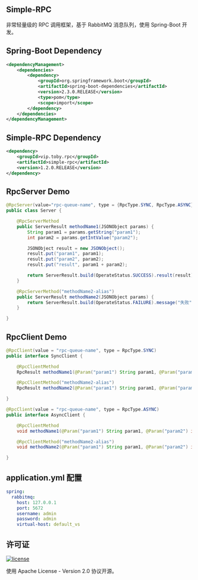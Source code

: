 ## Simple-RPC

 非常轻量级的 RPC 调用框架，基于 RabbitMQ 消息队列，使用 Spring-Boot 开发。

## Spring-Boot Dependency

```xml
<dependencyManagement>
    <dependencies>
        <dependency>
            <groupId>org.springframework.boot</groupId>
            <artifactId>spring-boot-dependencies</artifactId>
            <version>2.3.0.RELEASE</version>
            <type>pom</type>
            <scope>import</scope>
        </dependency>
    </dependencies>
</dependencyManagement>
```

## Simple-RPC Dependency

```xml
<dependency>
    <groupId>vip.toby.rpc</groupId>
    <artifactId>simple-rpc</artifactId>
    <version>1.2.0.RELEASE</version>
</dependency>
```

## RpcServer Demo
```java
@RpcServer(value="rpc-queue-name", type = {RpcType.SYNC, RpcType.ASYNC})
public class Server {

    @RpcServerMethod
    public ServerResult methodName1(JSONObject params) {
        String param1 = params.getString("param1");
        int param2 = params.getIntValue("param2");

        JSONObject result = new JSONObject();
        result.put("param1", param1);
        result.put("param2", param2);
        result.put("result", param1 + param2);

        return ServerResult.build(OperateStatus.SUCCESS).result(result).message("ok");
    }

    @RpcServerMethod("methodName2-alias")
    public ServerResult methodName2(JSONObject params) {
        return ServerResult.build(OperateStatus.FAILURE).message("失败").errorCode(233);
    }

}
```

## RpcClient Demo
```java
@RpcClient(value = "rpc-queue-name", type = RpcType.SYNC)
public interface SyncClient {

    @RpcClientMethod
    RpcResult methodName1(@Param("param1") String param1, @Param("param2") int param2);

    @RpcClientMethod("methodName2-alias")
    RpcResult methodName2(@Param("param1") String param1, @Param("param2") int param2);

}

@RpcClient(value = "rpc-queue-name", type = RpcType.ASYNC)
public interface AsyncClient {

    @RpcClientMethod
    void methodName1(@Param("param1") String param1, @Param("param2") int param2);

    @RpcClientMethod("methodName2-alias")
    void methodName2(@Param("param1") String param1, @Param("param2") int param2);

}
```

## application.yml 配置
```yaml
spring:
  rabbitmq:
    host: 127.0.0.1
    port: 5672
    username: admin
    password: admin
    virtual-host: default_vs
```

## 许可证

[![license](https://img.shields.io/github/license/thinktkj/smrpc.svg?style=flat-square)](https://github.com/thinktkj/smrpc/blob/master/LICENSE)

使用 Apache License - Version 2.0 协议开源。
